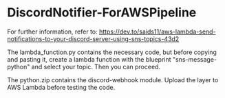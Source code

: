 # DiscordNotifier-ForAWSPipeline
For further information, refer to: 
https://dev.to/saids11/aws-lambda-send-notifications-to-your-discord-server-using-sns-topics-43d2

The lambda_function.py contains the necessary code, but before copying and pasting it, create a lambda function with the blueprint "sns-message-python" and select your topic. Then you can proceed.

The python.zip contains the discord-webhook module. Upload the layer to AWS Lambda before testing the code.
